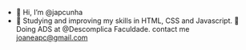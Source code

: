 - 👋 Hi, I’m @japcunha
- 👀 Studying and improving my skills in HTML, CSS and Javascript.
🚀 Doing ADS at @Descomplica Faculdade.
contact me joaneapc@gmail.com
<!---
japcunha/japcunha is a ✨ special ✨ repository because its `README.md` (this file) appears on your GitHub profile.
You can click the Preview link to take a look at your changes.
--->
